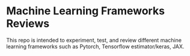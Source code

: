 # Machine Learning Frameworks Reviews

This repo is intended to experiment, test, and review different machine learning frameworks such as Pytorch, Tensorflow estimator/keras, JAX.
